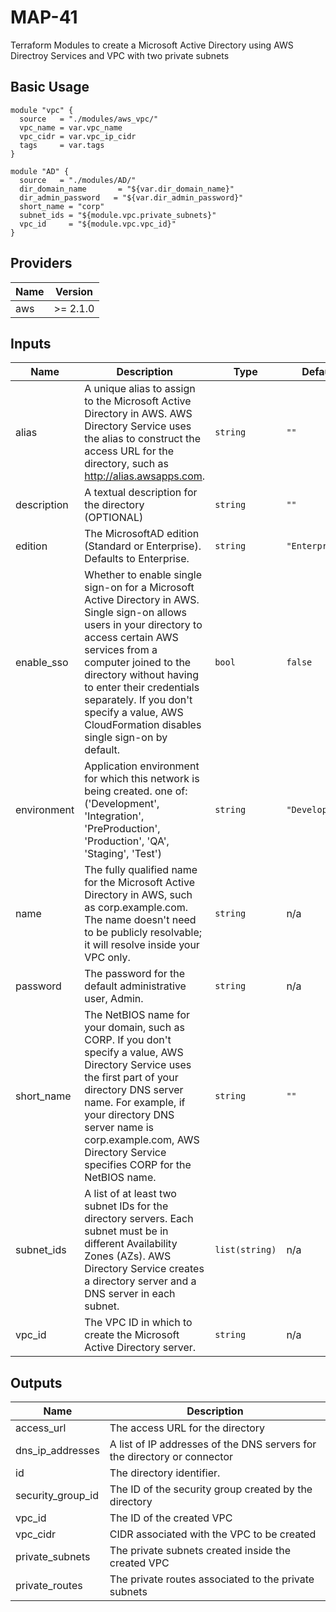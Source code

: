 # MAP-41
Terraform Modules to create a Microsoft Active Directory using AWS Directroy Services and VPC with two private subnets

## Basic Usage

```
module "vpc" {
  source   = "./modules/aws_vpc/"
  vpc_name = var.vpc_name
  vpc_cidr = var.vpc_ip_cidr
  tags     = var.tags
}
```


```
module "AD" {
  source   = "./modules/AD/"
  dir_domain_name       = "${var.dir_domain_name}"
  dir_admin_password   = "${var.dir_admin_password}"
  short_name = "corp"
  subnet_ids = "${module.vpc.private_subnets}"
  vpc_id     = "${module.vpc.vpc_id}"
}
```

## Providers

| Name | Version |
|------|---------|
| aws | >= 2.1.0 |

## Inputs

| Name | Description | Type | Default | Required |
|------|-------------|------|---------|:-----:|
| alias | A unique alias to assign to the Microsoft Active Directory in AWS. AWS Directory Service uses the alias to construct the access URL for the directory, such as http://alias.awsapps.com. | `string` | `""` | no |
| description | A textual description for the directory (OPTIONAL) | `string` | `""` | no |
| edition | The MicrosoftAD edition (Standard or Enterprise). Defaults to Enterprise. | `string` | `"Enterprise"` | no |
| enable\_sso | Whether to enable single sign-on for a Microsoft Active Directory in AWS. Single sign-on allows users in your directory to access certain AWS services from a computer joined to the directory without having to enter their credentials separately. If you don't specify a value, AWS CloudFormation disables single sign-on by default. | `bool` | `false` | no |
| environment | Application environment for which this network is being created. one of: ('Development', 'Integration', 'PreProduction', 'Production', 'QA', 'Staging', 'Test') | `string` | `"Development"` | no |
| name | The fully qualified name for the Microsoft Active Directory in AWS, such as corp.example.com. The name doesn't need to be publicly resolvable; it will resolve inside your VPC only. | `string` | n/a | yes |
| password | The password for the default administrative user, Admin. | `string` | n/a | yes |
| short\_name | The NetBIOS name for your domain, such as CORP. If you don't specify a value, AWS Directory Service uses the first part of your directory DNS server name. For example, if your directory DNS server name is corp.example.com, AWS Directory Service specifies CORP for the NetBIOS name. | `string` | `""` | no |
| subnet\_ids | A list of at least two subnet IDs for the directory servers. Each subnet must be in different Availability Zones (AZs). AWS Directory Service creates a directory server and a DNS server in each subnet. | `list(string)` | n/a | yes |
| vpc\_id | The VPC ID in which to create the Microsoft Active Directory server. | `string` | n/a | yes |

## Outputs

| Name | Description |
|------|-------------|
| access\_url | The access URL for the directory |
| dns\_ip\_addresses | A list of IP addresses of the DNS servers for the directory or connector |
| id | The directory identifier. |
| security\_group\_id | The ID of the security group created by the directory |
| vpc\_id | The ID of the created VPC |
| vpc\_cidr | CIDR associated with the VPC to be created |
| private\_subnets | The private subnets created inside the created VPC |
| private\_routes | The private routes associated to the private subnets |

